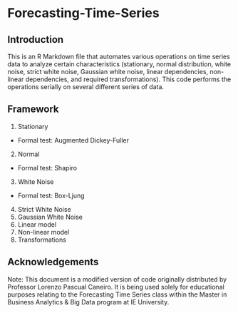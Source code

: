 # Forecasting-Time-Series

## Introduction
This is an R Markdown file that automates various operations on time series data to analyze certain characteristics (stationary, normal distribution, white noise, strict white noise, Gaussian white noise, linear dependencies, non-linear dependencies, and required transformations). This code performs the operations serially on several different series of data.

## Framework
1) Stationary
- Formal test: Augmented Dickey-Fuller
2) Normal
- Formal test: Shapiro
3) White Noise
- Formal test: Box-Ljung
4) Strict White Noise
5) Gaussian White Noise
6) Linear model
7) Non-linear model
8) Transformations

## Acknowledgements
Note: This document is a modified version of code originally distributed by Professor Lorenzo Pascual Caneiro. It is being used solely for educational purposes relating to the Forecasting Time Series class within the Master in Business Analytics & Big Data program at IE University.
